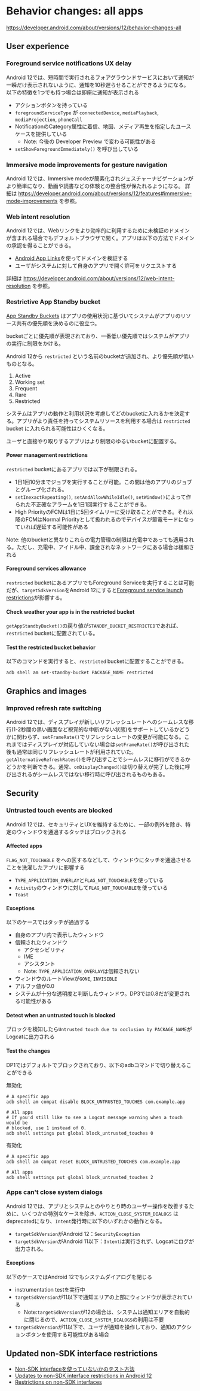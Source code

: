 # Behavior changes: all apps

https://developer.android.com/about/versions/12/behavior-changes-all

## User experience

### Foreground service notifications UX delay

Android 12では、短時間で実行されるフォアグラウンドサービスにおいて通知が一瞬だけ表示されないように、通知を10秒遅らせることができるようになる。
以下の特徴を1つでも持つ場合は即座に通知が表示される

* アクションボタンを持っている
* `foregroundServiceType` が `connectedDevice`, `mediaPlayback`, `mediaProjection`, `phoneCall`
* NotificationのCategory属性に着信、地図、メディア再生を指定したユースケースを提供している
  * Note: 今後の Developer Preview で変わる可能性がある
* `setShowForegroundImmediately()` を呼び出している

### Immersive mode improvements for gesture navigation

Android 12では、Immersive modeが簡素化されジェスチャーナビゲーションがより簡単になり、動画や読書などの体験との整合性が保たれるようになる。
詳細は https://developer.android.com/about/versions/12/features#immersive-mode-improvements を参照。

### Web intent resolution

Android 12では、Webリンクをより効率的に利用するために未検証のドメインが含まれる場合でもデフォルトブラウザで開く。アプリは以下の方法でドメインの承認を得ることができる。

* [Android App Links](https://developer.android.com/training/app-links/verify-site-associations)を使ってドメインを検証する
* ユーザがシステムに対して自身のアプリで開く許可をリクエストする

詳細は https://developer.android.com/about/versions/12/web-intent-resolution を参照。

### Restrictive App Standby bucket

[App Standby Buckets](https://developer.android.com/topic/performance/appstandby) はアプリの使用状況に基づいてシステムがアプリのリソース共有の優先順を決めるのに役立つ。

bucketごとに優先順が表現されており、一番低い優先順ではシステムがアプリの実行に制限をかける。

Android 12から `restricted` という名前のbucketが追加され、より優先順が低いものとなる。

1. Active
1. Working set
1. Frequent
1. Rare
1. Restricted

システムはアプリの動作と利用状況を考慮してどのbucketに入れるかを決定する。アプリがより責任を持ってシステムリソースを利用する場合は `restricted` bucket に入れられる可能性はひくくなる。

ユーザと直接やり取りするアプリはより制限のゆるいbucketに配置する。

#### Power management restrictions

`restricted` bucketにあるアプリでは以下が制限される。

* 1日1回10分までジョブを実行することが可能。この間は他のアプリのジョブとグループ化される。
* `setInexactRepeating()`, `setAndAllowWhileIdle()`, `setWindow()`によって作られた不正確なアラームを1日1回実行することができる。
* High PriorityのFCMは1日に5回タイムリーに受け取ることができる。それ以降のFCMはNormal Priorityとして扱われるのでデバイスが節電モードになっていれば遅延する可能性がある

Note: 他のbucketと異なりこれらの電力管理の制限は充電中であっても適用される。ただし、充電中、アイドル中、課金されなネットワークにある場合は緩和される

#### Foreground services allowance

`restricted` bucketにあるアプリでもForeground Serviceを実行することは可能だが、`targetSdkVersion`をAndroid 12にすると[Foreground service launch restrictions](https://developer.android.com/about/versions/12/foreground-services)が影響する。

#### Check weather your app is in the restricted bucket

`getAppStandbyBucket()`の戻り値が`STANDBY_BUCKET_RESTRICTED`であれば、`restricted` bucketに配置されている。

#### Test the restricted bucket behavior

以下のコマンドを実行すると、`restricted` bucketに配置することができる。

```
adb shell am set-standby-bucket PACKAGE_NAME restricted
```

## Graphics and images

### Improved refresh rate switching

Android 12では、ディスプレイが新しいリフレッシュレートへのシームレスな移行(1-2秒間の黒い画面など視覚的な中断がない状態)をサポートしているかどうかに関わらず、`setFrameRate()`でリフレッシュレートの変更が可能になる。これまではディスプレイが対応していない場合は`setFrameRate()`が呼び出された後も通常は同じリフレッシュレートが利用されていた。`getAlternativeRefreshRates()`を呼び出すことでシームレスに移行ができるかどうかを判断できる。通常、`onDisplayChanged()`は切り替えが完了した後に呼び出されるがシームレスではない移行時に呼び出されるものもある。

## Security

### Untrusted touch events are blocked

Android 12では、セキュリティとUXを維持するために、一部の例外を除き、特定のウィンドウを通過するタッチはブロックされる

#### Affected apps

`FLAG_NOT_TOUCHABLE` をへの区するなどして、ウィンドウにタッチを通過させることを洗濯したアプリに影響する

* `TYPE_APPLICATION_OVERLAY`と`FLAG_NOT_TOUCHABLE`を使っている
* `Activity`のウィンドウに対して`FLAG_NOT_TOUCHABLE`を使っている
* `Toast`

#### Exceptions

以下のケースではタッチが通過する

* 自身のアプリ内で表示したウィンドウ
* 信頼されたウィンドウ
  * アクセシビリティ
  * IME
  * アシスタント
  * Note: `TYPE_APPLICATION_OVERLAY`は信頼されない
* ウィンドウのルートViewが`GONE`, `INVISIBLE`
* アルファ値が0.0
* システムが十分な透明度と判断したウィンドウ。DP3では0.8だが変更される可能性がある

#### Detect when an untrusted touch is blocked

ブロックを検知したら`Untrusted touch due to occlusion by PACKAGE_NAME`がLogcatに出力される

#### Test the changes

DP1ではデフォルトでブロックされており、以下のadbコマンドで切り替えることができる

無効化
```
# A specific app
adb shell am compat disable BLOCK_UNTRUSTED_TOUCHES com.example.app

# All apps
# If you'd still like to see a Logcat message warning when a touch would be
# blocked, use 1 instead of 0.
adb shell settings put global block_untrusted_touches 0
```

有効化
```
# A specific app
adb shell am compat reset BLOCK_UNTRUSTED_TOUCHES com.example.app

# All apps
adb shell settings put global block_untrusted_touches 2
```

### Apps can't close system dialogs

Android 12では、アプリとシステムとのやりとり時のユーザー操作を改善するために、いくつかの特別なケースを除き、`ACTION_CLOSE_SYSTEM_DIALOGS` はdeprecatedになり、`Intent`発行時に以下のいずれかの動作となる。

* `targetSdkVersion`がAndroid 12：`SecurityException`
* `targetSdkVersion`がAndroid 11以下：`Intent`は実行されず、Logcatにログが出力される。

#### Exceptions

以下のケースではAndroid 12でもシステムダイアログを閉じる

* instrumentation testを実行中
* `targetSdkVersion`が11以下で通知エリアの上部にウィンドウが表示されている
  * Note:`targetSdkVersion`が12の場合は、システムは通知エリアを自動的に閉じるので、`ACTION_CLOSE_SYSTEM_DIALOGS`の利用は不要
* `targetSdkVersion`が11以下で、ユーザが通知を操作しており、通知のアクションボタンを使用する可能性がある場合

## Updated non-SDK interface restrictions

* [Non-SDK interfaceを使っていないかのテスト方法](https://developer.android.com/guide/app-compatibility/restrictions-non-sdk-interfaces#test-for-non-sdk)
* [Updates to non-SDK interface restrictions in Android 12](https://developer.android.com/about/versions/12/non-sdk-12)
* [Restrictions on non-SDK interfaces](https://developer.android.com/guide/app-compatibility/restrictions-non-sdk-interfaces)
